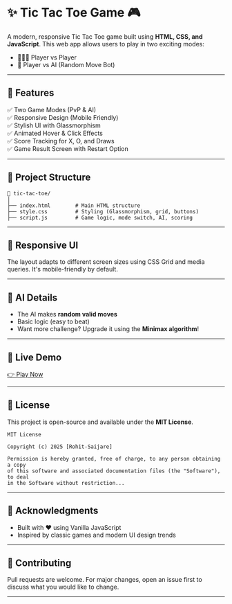 
# ✨ Tic Tac Toe Game 🎮

A modern, responsive Tic Tac Toe game built using **HTML, CSS, and JavaScript**. This web app allows users to play in two exciting modes:  
- 🧑‍🤝‍🧑 Player vs Player  
- 🤖 Player vs AI (Random Move Bot)

---

## 🌟 Features

✅ Two Game Modes (PvP & AI)  
✅ Responsive Design (Mobile Friendly)  
✅ Stylish UI with Glassmorphism  
✅ Animated Hover & Click Effects  
✅ Score Tracking for X, O, and Draws  
✅ Game Result Screen with Restart Option  

---

## 📂 Project Structure

```
📁 tic-tac-toe/
│
├── index.html        # Main HTML structure
├── style.css         # Styling (Glassmorphism, grid, buttons)
├── script.js         # Game logic, mode switch, AI, scoring
```

---

## 📱 Responsive UI

The layout adapts to different screen sizes using CSS Grid and media queries. It's mobile-friendly by default.

---

## 🤖 AI Details

- The AI makes **random valid moves**
- Basic logic (easy to beat)
- Want more challenge? Upgrade it using the **Minimax algorithm**!

---

## 🔗 Live Demo
 
[👉 Play Now](https://ticitakitoie.tiiny.site/)

---

## 📄 License

This project is open-source and available under the **MIT License**.

```
MIT License

Copyright (c) 2025 [Rohit-Saijare]

Permission is hereby granted, free of charge, to any person obtaining a copy
of this software and associated documentation files (the "Software"), to deal
in the Software without restriction...

```

---

## 🙌 Acknowledgments

- Built with ❤️ using Vanilla JavaScript
- Inspired by classic games and modern UI design trends

---

## 🤝 Contributing

Pull requests are welcome. For major changes, open an issue first to discuss what you would like to change.

---
